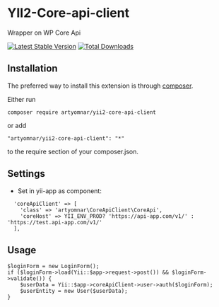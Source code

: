 # YII2-Core-api-client
Wrapper on WP Core Api

[![Latest Stable Version](https://poser.pugx.org/artyomnar/yii2-core-api-client/v/stable.png)](https://packagist.org/packages/artyomnar/yii2-core-api-client)
[![Total Downloads](https://poser.pugx.org/artyomnar/yii2-core-api-client/downloads.png)](https://packagist.org/packages/artyomnar/yii2-core-api-client)


Installation
------------

The preferred way to install this extension is through [composer](http://getcomposer.org/download/).

Either run

```
composer require artyomnar/yii2-core-api-client
```

or add

```
"artyomnar/yii2-core-api-client": "*"
```

to the require section of your composer.json.

Settings
------------

- Set in yii-app as component:
```  
  'coreApiClient' => [
    'class' => 'artyomnar\CoreApiClient\CoreApi',
    'coreHost' => YII_ENV_PROD? 'https://api-app.com/v1/' : 'https://test.api-app.com/v1/'    
  ],
```
Usage
------------

```
$loginForm = new LoginForm();
if ($loginForm->load(Yii::$app->request->post()) && $loginForm->validate()) {
    $userData = Yii::$app->coreApiClient->user->auth($loginForm);
    $userEntity = new User($userData);
}
```
